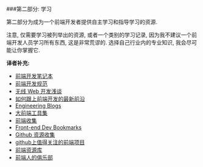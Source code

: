 ###第二部分: 学习

第二部分为成为一个前端开发者提供自主学习和指导学习的资源.

注意, 仅需要学习被列举出的资源, 或者一个类别的学习记录, 因为我不建议一个前端开发人员学习所有东西, 这是非常荒谬的. 选择自己行业内的专业知识, 我会尽可能让你掌握它.

**译者补充:**

* [前端开发笔记本](https://li-xinyang.gitbooks.io/frontend-notebook/content/)
* [前端开发规范](http://zhibimo.com/read/Ashu/front-end-style-guide/)
* [无线 Web 开发浅谈](http://am-team.github.io/amg/dev-exp-doc.html#无线web开发简介)
* [如何跟上前端开发的最新前沿](https://uptodate.frontendrescue.org/zh/)
* [Engineering Blogs](https://github.com/kilimchoi/engineering-blogs)
* [大前端工具集](https://github.com/nieweidong/fetool)
* [前端收集](https://github.com/foru17/front-end-collect)
* [Front-end Dev Bookmarks](https://github.com/dypsilon/frontend-dev-bookmarks)
* [Github 资源收集](http://segmentfault.com/a/1190000003510001)
* [github上值得关注的前端项目](http://segmentfault.com/a/1190000002804472)
* [前端资源库](http://www.awesomes.cn/)
* [前端人的俱乐部](http://f2er.club/)


